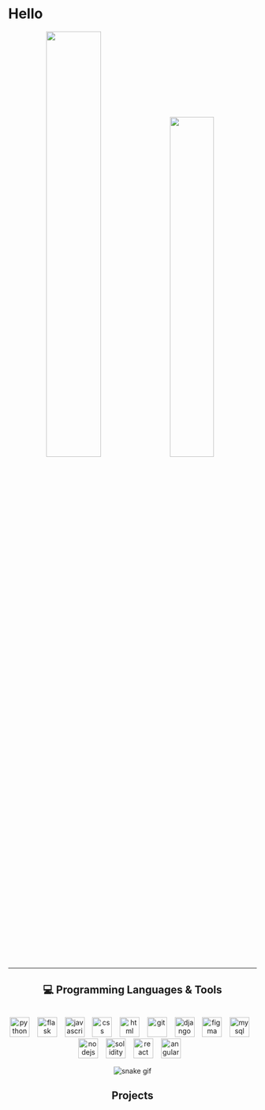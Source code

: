 <h1>Hello</h1>


<div align="center">
  <img width="47%" src="https://github-readme-stats.vercel.app/api?username=joaovitorwitt&show_icons=true&theme=radical"/>&nbsp;&nbsp;&nbsp;
  <img width="42%" src="https://github-readme-stats.vercel.app/api/top-langs/?username=joaovitorwitt&layout=compact&theme=radical"/>&nbsp;&nbsp;&nbsp;
</div>

<br><br>

---
<h2 align="center">💻 Programming Languages & Tools</h2>
<br>
<div align="center">
  <img width="40px" alt="python" title="python" src="https://cdn.jsdelivr.net/gh/devicons/devicon/icons/python/python-original.svg"/>&nbsp;&nbsp;&nbsp;
  <img width="40px" alt="flask" title="flask" src="https://cdn.jsdelivr.net/gh/devicons/devicon/icons/flask/flask-original.svg" />&nbsp;&nbsp;&nbsp;
  <img width="40px" alt="javascript" title="javascript" src="https://cdn.jsdelivr.net/gh/devicons/devicon/icons/javascript/javascript-original.svg" />&nbsp;&nbsp;&nbsp;
  <img width="40px" alt="css" title="css" src="https://cdn.jsdelivr.net/gh/devicons/devicon/icons/css3/css3-original.svg" />&nbsp;&nbsp;&nbsp;
  <img width="40px" alt="html" title="html" src="https://cdn.jsdelivr.net/gh/devicons/devicon/icons/html5/html5-original.svg" />&nbsp;&nbsp;&nbsp;
  <img width="40px" alt="git" title="git" src="https://cdn.jsdelivr.net/gh/devicons/devicon/icons/git/git-original.svg" />&nbsp;&nbsp;&nbsp;
  <img width="40px" alt="django" title="django" src="https://cdn.jsdelivr.net/gh/devicons/devicon/icons/django/django-plain.svg" />&nbsp;&nbsp;&nbsp
  <img width="40px" alt="figma" title="figma" src="https://cdn.jsdelivr.net/gh/devicons/devicon/icons/figma/figma-original.svg" />&nbsp;&nbsp;&nbsp
  <img width="40px" alt="mysql" title="mysql" src="https://cdn.jsdelivr.net/gh/devicons/devicon/icons/mysql/mysql-original.svg" />&nbsp;&nbsp;&nbsp 
  <img width="40px" alt="nodejs" title="nodejs" src="https://cdn.jsdelivr.net/gh/devicons/devicon/icons/nodejs/nodejs-original.svg" />&nbsp;&nbsp;&nbsp        
  <img width="40px" alt="solidity" title="solidity" src="https://cdn.jsdelivr.net/gh/devicons/devicon/icons/solidity/solidity-original.svg" />&nbsp;&nbsp;&nbsp
  <img width="40px" alt="react" title="react" src="https://cdn.jsdelivr.net/gh/devicons/devicon/icons/react/react-original.svg" />&nbsp;&nbsp;&nbsp
  <img width="40px" alt="angular" title="angular" src="https://cdn.jsdelivr.net/gh/devicons/devicon/icons/angularjs/angularjs-original.svg" />&nbsp;&nbsp;&nbsp
</div>

<div align="center">

![snake gif](https://github.com/joaovitorwitt/joaovitorwitt/blob/output/github-contribution-grid-snake.svg)

</div>

<h2 align="center">Projects</h2>



